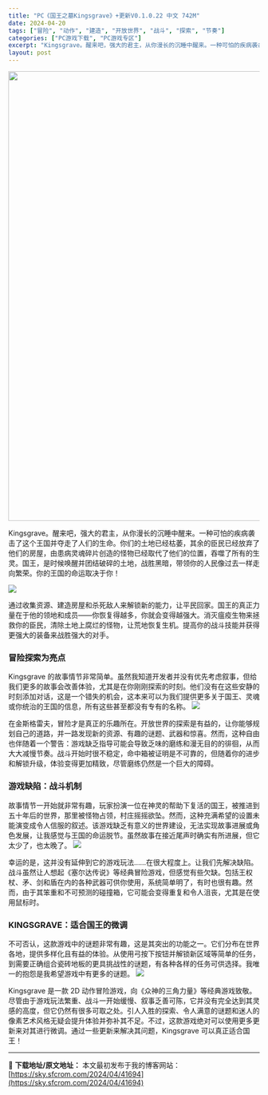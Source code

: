 ```yaml
---
title: "PC《国王之墓Kingsgrave》+更新V0.1.0.22 中文 742M"
date: 2024-04-20
tags: ["冒险", "动作", "建造", "开放世界", "战斗", "探索", "节奏"]
categories: ["PC游戏下载", "PC游戏专区"]
excerpt: "Kingsgrave。醒来吧，强大的君主，从你漫长的沉睡中醒来。一种可怕的疾病袭击了这个王国并夺走了人们的生命。你们的土地已经枯萎，其余的臣民已经放弃了他们的房屋，由患病灵魂碎片创造的怪物已经取代了他们的位置，吞噬了所有的生灵。国王，是时候唤醒并团结破碎的土地，战胜黑暗，带领你的人民像过去一样走向繁&hellip;"
layout: post
---
```


<img class="size-full wp-image-41695 aligncenter" src="https://sky.sfcrom.com/wp-content/uploads/2024/04/20240420064007100.webp" alt="" width="600" height="900" />

Kingsgrave。醒来吧，强大的君主，从你漫长的沉睡中醒来。一种可怕的疾病袭击了这个王国并夺走了人们的生命。你们的土地已经枯萎，其余的臣民已经放弃了他们的房屋，由患病灵魂碎片创造的怪物已经取代了他们的位置，吞噬了所有的生灵。国王，是时候唤醒并团结破碎的土地，战胜黑暗，带领你的人民像过去一样走向繁荣。你的王国的命运取决于你！

<img src="https://sky.sfcrom.com/wp-content/uploads/2024/04/20240420144425-4d919.jpeg" />

<span>通过收集资源、建造房屋和杀死敌人来解锁新的能力，让平民回家。国王的真正力量在于他的领地和成员——你恢复得越多，你就会变得越强大。消灭瘟疫生物来拯救你的臣民，清除土地上腐烂的怪物，让荒地恢复生机。提高你的战斗技能并获得更强大的装备来战胜强大的对手。</span>
<h3><span>冒险探索为亮点</span></h3>
<span>Kingsgrave 的故事情节非常简单。虽然我知道开发者并没有优先考虑叙事，但给我们更多的故事会改善体验，尤其是在你刚刚探索的时刻。他们没有在这些安静的时刻添加对话，这是一个错失的机会，这本来可以为我们提供更多关于国王、灵魂或你统治的王国的信息，所有这些甚至都没有专有的名称。</span>

<img src="https://sky.sfcrom.com/wp-content/uploads/2024/04/20240420144428-3ba3a.jpeg" />

<span>在金斯格雷夫，冒险才是真正的乐趣所在。开放世界的探索是有益的，让你能够规划自己的道路，并一路发现新的资源、有趣的谜题、武器和惊喜。然而，这种自由也伴随着一个警告：游戏缺乏指导可能会导致乏味的磨练和漫无目的的徘徊，从而大大减慢节奏。战斗开始时很不稳定，命中箱被证明是不可靠的，但随着你的进步和解锁升级，体验变得更加精致，尽管磨练仍然是一个巨大的障碍。</span>
<h3><span>游戏缺陷：战斗机制</span></h3>
<span>故事情节一开始就非常有趣，玩家扮演一位在神灵的帮助下复活的国王，被推进到五十年后的世界，那里被怪物占领，村庄摇摇欲坠。然而，这种充满希望的设置未能演变成令人信服的叙述。该游戏缺乏有意义的世界建设，无法实现故事进展或角色发展，让我感觉与王国的命运脱节。虽然故事在接近尾声时确实有所进展，但它太少了，也太晚了。</span>

<img src="https://sky.sfcrom.com/wp-content/uploads/2024/04/20240420144431-6b7bb.jpeg" />

<span>幸运的是，这并没有延伸到它的游戏玩法……在很大程度上。让我们先解决缺陷。战斗虽然让人想起《塞尔达传说》等经典冒险游戏，但感觉有些欠缺。包括王权杖、矛、剑和盾在内的各种武器可供你使用，系统简单明了，有时也很有趣。然而，由于其笨重和不可预测的碰撞箱，它可能会变得重复和令人沮丧，尤其是在使用鼠标时。</span>
<h3><span>KINGSGRAVE：适合国王的微调</span></h3>
<span>不可否认，这款游戏中的谜题非常有趣，这是其突出的功能之一。它们分布在世界各地，提供多样化且有益的体验。从使用弓按下按钮并解锁新区域等简单的任务，到需要正确组合瓷砖地板的更具挑战性的谜题，有各种各样的任务可供选择。我唯一的抱怨是我希望游戏中有更多的谜题。</span>

<img src="https://sky.sfcrom.com/wp-content/uploads/2024/04/20240420144435-29866.jpeg" />

Kingsgrave 是一款 2D 动作冒险游戏，向《众神的三角力量》等经典游戏致敬。尽管由于游戏玩法繁重、战斗一开始缓慢、叙事乏善可陈，它并没有完全达到其灵感的高度，但它仍然有很多可取之处。引人入胜的探索、令人满意的谜题和迷人的像素艺术风格无疑会提升体验并弥补其不足。不过，这款游戏绝对可以使用更多更新来对其进行微调。通过一些更新来解决其问题，Kingsgrave 可以真正适合国王！

---
📖 **下载地址/原文地址：** 本文最初发布于我的博客网站：[https://sky.sfcrom.com/2024/04/41694](https://sky.sfcrom.com/2024/04/41694)
